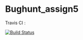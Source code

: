 # Bughunt_assign5
 
Travis CI :

[![Build Status](https://app.travis-ci.com/harsha-98/Bughunt_assign5.svg?token=ZpdsGfypaxsW8Ws3XszW&branch=master)](https://app.travis-ci.com/harsha-98/Bughunt_assign5)
